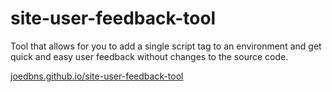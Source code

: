# site-user-feedback-tool
Tool that allows for you to add a single script tag to an environment and get quick and easy user feedback without changes to the source code.

[joedbns.github.io/site-user-feedback-tool](https://joedbns.github.io/site-user-feedback-tool)
